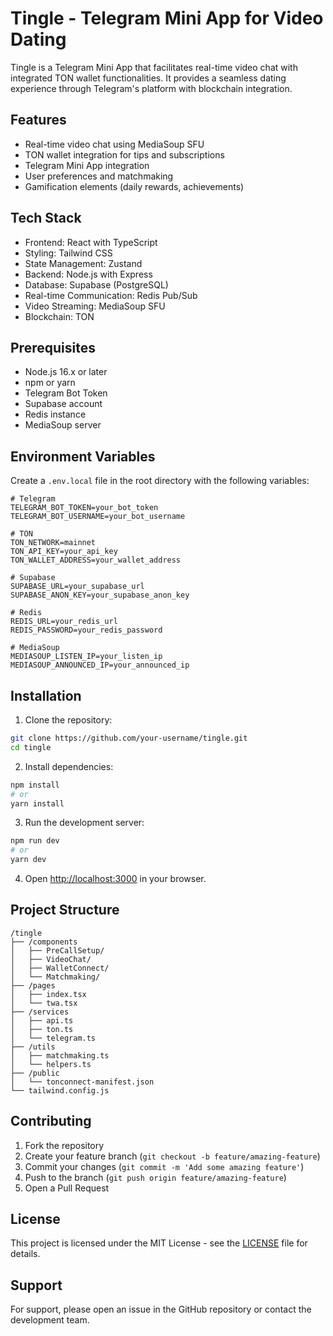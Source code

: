 # Tingle - Telegram Mini App for Video Dating

Tingle is a Telegram Mini App that facilitates real-time video chat with integrated TON wallet functionalities. It provides a seamless dating experience through Telegram's platform with blockchain integration.

## Features

- Real-time video chat using MediaSoup SFU
- TON wallet integration for tips and subscriptions
- Telegram Mini App integration
- User preferences and matchmaking
- Gamification elements (daily rewards, achievements)

## Tech Stack

- Frontend: React with TypeScript
- Styling: Tailwind CSS
- State Management: Zustand
- Backend: Node.js with Express
- Database: Supabase (PostgreSQL)
- Real-time Communication: Redis Pub/Sub
- Video Streaming: MediaSoup SFU
- Blockchain: TON

## Prerequisites

- Node.js 16.x or later
- npm or yarn
- Telegram Bot Token
- Supabase account
- Redis instance
- MediaSoup server

## Environment Variables

Create a `.env.local` file in the root directory with the following variables:

```env
# Telegram
TELEGRAM_BOT_TOKEN=your_bot_token
TELEGRAM_BOT_USERNAME=your_bot_username

# TON
TON_NETWORK=mainnet
TON_API_KEY=your_api_key
TON_WALLET_ADDRESS=your_wallet_address

# Supabase
SUPABASE_URL=your_supabase_url
SUPABASE_ANON_KEY=your_supabase_anon_key

# Redis
REDIS_URL=your_redis_url
REDIS_PASSWORD=your_redis_password

# MediaSoup
MEDIASOUP_LISTEN_IP=your_listen_ip
MEDIASOUP_ANNOUNCED_IP=your_announced_ip
```

## Installation

1. Clone the repository:
```bash
git clone https://github.com/your-username/tingle.git
cd tingle
```

2. Install dependencies:
```bash
npm install
# or
yarn install
```

3. Run the development server:
```bash
npm run dev
# or
yarn dev
```

4. Open [http://localhost:3000](http://localhost:3000) in your browser.

## Project Structure

```
/tingle
├── /components
│   ├── PreCallSetup/
│   ├── VideoChat/
│   ├── WalletConnect/
│   └── Matchmaking/
├── /pages
│   ├── index.tsx
│   └── twa.tsx
├── /services
│   ├── api.ts
│   ├── ton.ts
│   └── telegram.ts
├── /utils
│   ├── matchmaking.ts
│   └── helpers.ts
├── /public
│   └── tonconnect-manifest.json
└── tailwind.config.js
```

## Contributing

1. Fork the repository
2. Create your feature branch (`git checkout -b feature/amazing-feature`)
3. Commit your changes (`git commit -m 'Add some amazing feature'`)
4. Push to the branch (`git push origin feature/amazing-feature`)
5. Open a Pull Request

## License

This project is licensed under the MIT License - see the [LICENSE](LICENSE) file for details.

## Support

For support, please open an issue in the GitHub repository or contact the development team. 